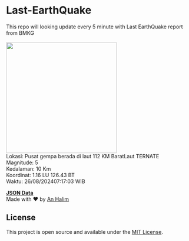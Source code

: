 # Last-EarthQuake
This repo will looking update every 5 minute with Last EarthQuake report from BMKG
<br>
<br>
<img src="https://static.bmkg.go.id/20240826071703.mmi.jpg" width="300"/>
<br>
Lokasi: Pusat gempa berada di laut 112 KM BaratLaut TERNATE <br>
Magnitude: 5 <br>
Kedalaman: 10 Km <br>
Koordinat: 1.16 LU 126.43 BT <br>
Waktu: 26/08/202407:17:03 WIB <br>

<a href="./data/data.json">**JSON Data**</a>
<br>
Made with ❤️ by <a href="https://github.com/an-halim">An Halim</a>
## License

This project is open source and available under the [MIT License](LICENSE).
